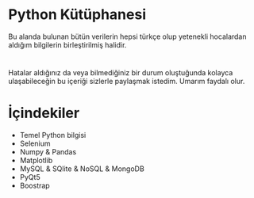 # Python Kütüphanesi

Bu alanda bulunan bütün verilerin hepsi türkçe olup yetenekli hocalardan aldığım bilgilerin birleştirilmiş halidir.
# 
Hatalar aldığınız da veya bilmediğiniz bir durum oluştuğunda kolayca ulaşabileceğin bu içeriği sizlerle paylaşmak istedim. Umarım faydalı olur.

# İçindekiler
- Temel Python bilgisi
- Selenium
- Numpy & Pandas
- Matplotlib
- MySQL & SQlite & NoSQL & MongoDB 
- PyQt5
- Boostrap
